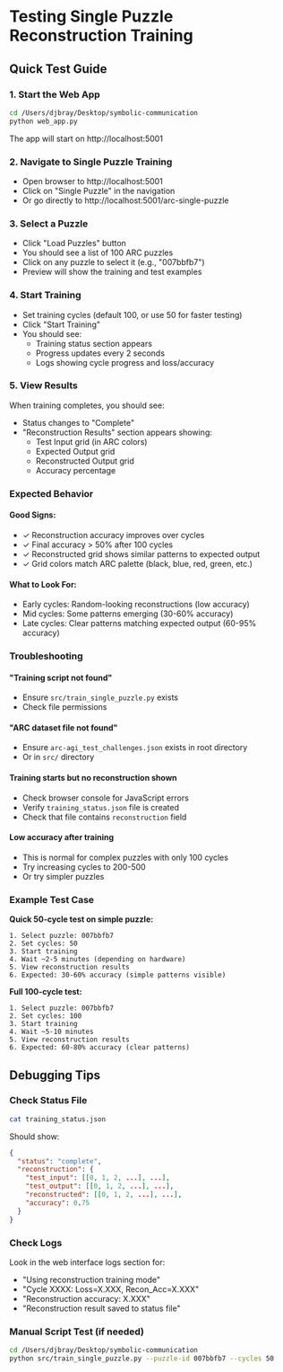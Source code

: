 # Testing Single Puzzle Reconstruction Training

## Quick Test Guide

### 1. Start the Web App
```bash
cd /Users/djbray/Desktop/symbolic-communication
python web_app.py
```

The app will start on http://localhost:5001

### 2. Navigate to Single Puzzle Training
- Open browser to http://localhost:5001
- Click on "Single Puzzle" in the navigation
- Or go directly to http://localhost:5001/arc-single-puzzle

### 3. Select a Puzzle
- Click "Load Puzzles" button
- You should see a list of 100 ARC puzzles
- Click on any puzzle to select it (e.g., "007bbfb7")
- Preview will show the training and test examples

### 4. Start Training
- Set training cycles (default 100, or use 50 for faster testing)
- Click "Start Training"
- You should see:
  - Training status section appears
  - Progress updates every 2 seconds
  - Logs showing cycle progress and loss/accuracy

### 5. View Results
When training completes, you should see:
- Status changes to "Complete"
- "Reconstruction Results" section appears showing:
  - Test Input grid (in ARC colors)
  - Expected Output grid
  - Reconstructed Output grid
  - Accuracy percentage

### Expected Behavior

#### Good Signs:
- ✓ Reconstruction accuracy improves over cycles
- ✓ Final accuracy > 50% after 100 cycles
- ✓ Reconstructed grid shows similar patterns to expected output
- ✓ Grid colors match ARC palette (black, blue, red, green, etc.)

#### What to Look For:
- Early cycles: Random-looking reconstructions (low accuracy)
- Mid cycles: Some patterns emerging (30-60% accuracy)
- Late cycles: Clear patterns matching expected output (60-95% accuracy)

### Troubleshooting

#### "Training script not found"
- Ensure `src/train_single_puzzle.py` exists
- Check file permissions

#### "ARC dataset file not found"
- Ensure `arc-agi_test_challenges.json` exists in root directory
- Or in `src/` directory

#### Training starts but no reconstruction shown
- Check browser console for JavaScript errors
- Verify `training_status.json` file is created
- Check that file contains `reconstruction` field

#### Low accuracy after training
- This is normal for complex puzzles with only 100 cycles
- Try increasing cycles to 200-500
- Or try simpler puzzles

### Example Test Case

**Quick 50-cycle test on simple puzzle:**
```
1. Select puzzle: 007bbfb7
2. Set cycles: 50
3. Start training
4. Wait ~2-5 minutes (depending on hardware)
5. View reconstruction results
6. Expected: 30-60% accuracy (simple patterns visible)
```

**Full 100-cycle test:**
```
1. Select puzzle: 007bbfb7
2. Set cycles: 100
3. Start training
4. Wait ~5-10 minutes
5. View reconstruction results
6. Expected: 60-80% accuracy (clear patterns)
```

## Debugging Tips

### Check Status File
```bash
cat training_status.json
```

Should show:
```json
{
  "status": "complete",
  "reconstruction": {
    "test_input": [[0, 1, 2, ...], ...],
    "test_output": [[0, 1, 2, ...], ...],
    "reconstructed": [[0, 1, 2, ...], ...],
    "accuracy": 0.75
  }
}
```

### Check Logs
Look in the web interface logs section for:
- "Using reconstruction training mode"
- "Cycle XXXX: Loss=X.XXX, Recon_Acc=X.XXX"
- "Reconstruction accuracy: X.XXX"
- "Reconstruction result saved to status file"

### Manual Script Test (if needed)
```bash
cd /Users/djbray/Desktop/symbolic-communication
python src/train_single_puzzle.py --puzzle-id 007bbfb7 --cycles 50
```

